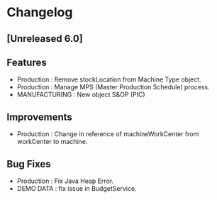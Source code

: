 # Changelog

## [Unreleased 6.0]
## Features
- Production : Remove stockLocation from Machine Type object.
- Production : Manage MPS (Master Production Schedule) process.
- MANUFACTURING : New object S&OP (PIC)

## Improvements
- Production : Change in reference of machineWorkCenter from workCenter to machine.

## Bug Fixes
- Production : Fix Java Heap Error.
- DEMO DATA : fix issue in BudgetService.

